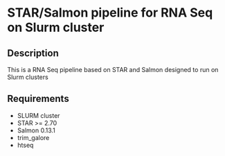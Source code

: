 # STAR/Salmon pipeline for RNA Seq on Slurm cluster

## Description

This is a RNA Seq pipeline based on STAR and Salmon designed to
run on Slurm clusters

## Requirements

  * SLURM cluster
  * STAR >= 2.70
  * Salmon 0.13.1
  * trim_galore
  * htseq

